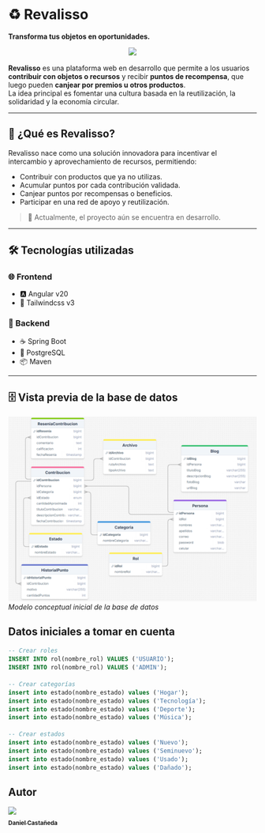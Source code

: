 # ♻️ Revalisso  
**Transforma tus objetos en oportunidades.**
<p align="center">
<img src="https://img.shields.io/badge/ESTADO-EN DESARROLLO-green">
</p>

**Revalisso** es una plataforma web en desarrollo que permite a los usuarios **contribuir con objetos o recursos** y recibir **puntos de recompensa**, que luego pueden **canjear por premios u otros productos**.  
La idea principal es fomentar una cultura basada en la reutilización, la solidaridad y la economía circular.

---

## 🚀 ¿Qué es Revalisso?

Revalisso nace como una solución innovadora para incentivar el intercambio y aprovechamiento de recursos, permitiendo:

- Contribuir con productos que ya no utilizas.
- Acumular puntos por cada contribución validada.
- Canjear puntos por recompensas o beneficios.
- Participar en una red de apoyo y reutilización.

> 🔧 Actualmente, el proyecto aún se encuentra en desarrollo.  

---

## 🛠️ Tecnologías utilizadas

### 🌐 Frontend
- 🅰️ Angular v20
- 🎨 Tailwindcss v3

### 🧠 Backend
- ☕ Spring Boot
- 🐘 PostgreSQL
- 📦 Maven

---

## 🗄️ Vista previa de la base de datos

![Vista previa](revalisso_db.png)
*Modelo conceptual inicial de la base de datos*

## Datos iniciales a tomar en cuenta

```sql
-- Crear roles
INSERT INTO rol(nombre_rol) VALUES ('USUARIO');
INSERT INTO rol(nombre_rol) VALUES ('ADMIN');

-- Crear categorías
insert into estado(nombre_estado) values ('Hogar');
insert into estado(nombre_estado) values ('Tecnología');
insert into estado(nombre_estado) values ('Deporte');
insert into estado(nombre_estado) values ('Música');

-- Crear estados
insert into estado(nombre_estado) values ('Nuevo');
insert into estado(nombre_estado) values ('Seminuevo');
insert into estado(nombre_estado) values ('Usado');
insert into estado(nombre_estado) values ('Dañado');

```

## Autor
<p align="left">
  <a href="https://github.com/Daniee19">
    <img src="https://avatars.githubusercontent.com/u/142465643?v=4" width="115">
    <br>
    <sub><b>Daniel Castañeda</b></sub>
  </a>
</p>
